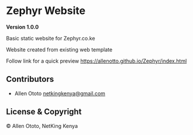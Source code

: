 # Zephyr Website

**Version 1.0.0**

Basic static website for Zephyr.co.ke

Website created from existing web template

Follow link for a quick preview
https://allenotto.github.io/Zephyr/index.html

## Contributors

- Allen Ototo <netkingkenya@gmail.com>

## License & Copyright

© Allen Ototo, NetKing Kenya
